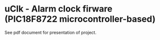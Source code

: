 # uClk - Alarm clock firware (PIC18F8722 microcontroller-based)

See pdf document for presentation of project. 
 
